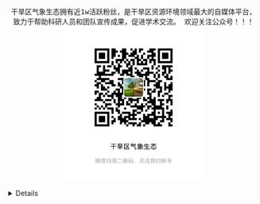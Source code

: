 <p align="center">
  <samp>
    干旱区气象生态拥有近1w活跃粉丝，是干旱区资源环境领域最大的自媒体平台，致力于帮助科研人员和团队宣传成果，促进学术交流。
    欢迎关注公众号！！！ <img src="https://github.com/DroughtMonitor/DroughtMonitor/blob/main/gongzhonghao.jpg" width="280px">
  </samp>
</p>

<details>
  ✉️ liuweiqi@nieer.ac.cn(西北院刘伟琦)</summary>
  
</details>


